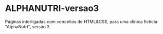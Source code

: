 # ALPHANUTRI-versao3
Páginas interligadas com conceitos de HTML&amp;CSS, para uma clínica fictícia: "AlphaNutri", versão 3.
